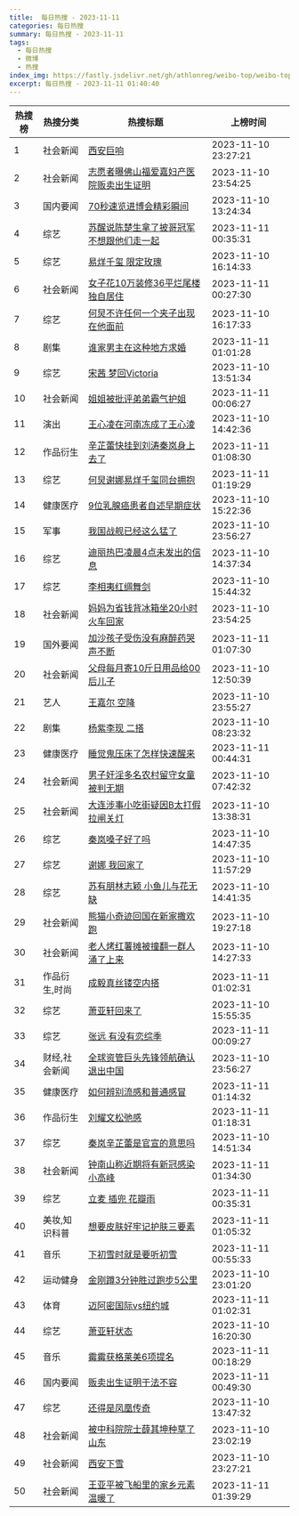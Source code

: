 ```yaml
---
title:  每日热搜 - 2023-11-11
categories: 每日热搜
summary: 每日热搜 - 2023-11-11
tags:
  - 每日热搜
  - 微博
  - 热搜
index_img: https://fastly.jsdelivr.net/gh/athlonreg/weibo-top/weibo-top.jpeg
excerpt: 每日热搜 - 2023-11-11 01:40:40
---
```


| 热搜榜 | 热搜分类 | 热搜标题 | 上榜时间 |
| --- | --- | --- | --- |
| 1 | 社会新闻 | [西安巨响](https://s.weibo.com/weibo%3Fq%3D%2523%E8%A5%BF%E5%AE%89%E5%B7%A8%E5%93%8D%2523) | 2023-11-10 23:27:21 | 
| 2 | 社会新闻 | [志愿者曝佛山福爱嘉妇产医院贩卖出生证明](https://s.weibo.com/weibo%3Fq%3D%2523%E5%BF%97%E6%84%BF%E8%80%85%E6%9B%9D%E4%BD%9B%E5%B1%B1%E7%A6%8F%E7%88%B1%E5%98%89%E5%A6%87%E4%BA%A7%E5%8C%BB%E9%99%A2%E8%B4%A9%E5%8D%96%E5%87%BA%E7%94%9F%E8%AF%81%E6%98%8E%2523) | 2023-11-10 23:54:25 | 
| 3 | 国内要闻 | [70秒速览进博会精彩瞬间](https://s.weibo.com/weibo%3Fq%3D%252370%E7%A7%92%E9%80%9F%E8%A7%88%E8%BF%9B%E5%8D%9A%E4%BC%9A%E7%B2%BE%E5%BD%A9%E7%9E%AC%E9%97%B4%2523) | 2023-11-10 13:24:34 | 
| 4 | 综艺 | [苏醒说陈楚生拿了披哥冠军不想跟他们走一起](https://s.weibo.com/weibo%3Fq%3D%2523%E8%8B%8F%E9%86%92%E8%AF%B4%E9%99%88%E6%A5%9A%E7%94%9F%E6%8B%BF%E4%BA%86%E6%8A%AB%E5%93%A5%E5%86%A0%E5%86%9B%E4%B8%8D%E6%83%B3%E8%B7%9F%E4%BB%96%E4%BB%AC%E8%B5%B0%E4%B8%80%E8%B5%B7%2523) | 2023-11-11 00:35:31 | 
| 5 | 综艺 | [易烊千玺 限定玫瑰](https://s.weibo.com/weibo%3Fq%3D%2523%E6%98%93%E7%83%8A%E5%8D%83%E7%8E%BA%20%E9%99%90%E5%AE%9A%E7%8E%AB%E7%91%B0%2523) | 2023-11-10 16:14:33 | 
| 6 | 社会新闻 | [女子花10万装修36平烂尾楼独自居住](https://s.weibo.com/weibo%3Fq%3D%2523%E5%A5%B3%E5%AD%90%E8%8A%B110%E4%B8%87%E8%A3%85%E4%BF%AE36%E5%B9%B3%E7%83%82%E5%B0%BE%E6%A5%BC%E7%8B%AC%E8%87%AA%E5%B1%85%E4%BD%8F%2523) | 2023-11-11 00:27:30 | 
| 7 | 综艺 | [何炅不许任何一个夹子出现在他面前](https://s.weibo.com/weibo%3Fq%3D%2523%E4%BD%95%E7%82%85%E4%B8%8D%E8%AE%B8%E4%BB%BB%E4%BD%95%E4%B8%80%E4%B8%AA%E5%A4%B9%E5%AD%90%E5%87%BA%E7%8E%B0%E5%9C%A8%E4%BB%96%E9%9D%A2%E5%89%8D%2523) | 2023-11-10 16:17:33 | 
| 8 | 剧集 | [谁家男主在这种地方求婚](https://s.weibo.com/weibo%3Fq%3D%2523%E8%B0%81%E5%AE%B6%E7%94%B7%E4%B8%BB%E5%9C%A8%E8%BF%99%E7%A7%8D%E5%9C%B0%E6%96%B9%E6%B1%82%E5%A9%9A%2523) | 2023-11-11 01:01:28 | 
| 9 | 综艺 | [宋茜 梦回Victoria](https://s.weibo.com/weibo%3Fq%3D%2523%E5%AE%8B%E8%8C%9C%20%E6%A2%A6%E5%9B%9EVictoria%2523) | 2023-11-10 13:51:34 | 
| 10 | 社会新闻 | [姐姐被批评弟弟霸气护姐](https://s.weibo.com/weibo%3Fq%3D%2523%E5%A7%90%E5%A7%90%E8%A2%AB%E6%89%B9%E8%AF%84%E5%BC%9F%E5%BC%9F%E9%9C%B8%E6%B0%94%E6%8A%A4%E5%A7%90%2523) | 2023-11-11 00:06:27 | 
| 11 | 演出 | [王心凌在河南冻成了王心淩](https://s.weibo.com/weibo%3Fq%3D%2523%E7%8E%8B%E5%BF%83%E5%87%8C%E5%9C%A8%E6%B2%B3%E5%8D%97%E5%86%BB%E6%88%90%E4%BA%86%E7%8E%8B%E5%BF%83%E6%B7%A9%2523) | 2023-11-10 14:42:36 | 
| 12 | 作品衍生 | [辛芷蕾快挂到刘涛秦岚身上去了](https://s.weibo.com/weibo%3Fq%3D%2523%E8%BE%9B%E8%8A%B7%E8%95%BE%E5%BF%AB%E6%8C%82%E5%88%B0%E5%88%98%E6%B6%9B%E7%A7%A6%E5%B2%9A%E8%BA%AB%E4%B8%8A%E5%8E%BB%E4%BA%86%2523) | 2023-11-11 01:08:30 | 
| 13 | 综艺 | [何炅谢娜易烊千玺同台拥抱](https://s.weibo.com/weibo%3Fq%3D%2523%E4%BD%95%E7%82%85%E8%B0%A2%E5%A8%9C%E6%98%93%E7%83%8A%E5%8D%83%E7%8E%BA%E5%90%8C%E5%8F%B0%E6%8B%A5%E6%8A%B1%2523) | 2023-11-11 01:19:29 | 
| 14 | 健康医疗 | [9位乳腺癌患者自述早期症状](https://s.weibo.com/weibo%3Fq%3D%25239%E4%BD%8D%E4%B9%B3%E8%85%BA%E7%99%8C%E6%82%A3%E8%80%85%E8%87%AA%E8%BF%B0%E6%97%A9%E6%9C%9F%E7%97%87%E7%8A%B6%2523) | 2023-11-10 15:22:36 | 
| 15 | 军事 | [我国战舰已经这么猛了](https://s.weibo.com/weibo%3Fq%3D%2523%E6%88%91%E5%9B%BD%E6%88%98%E8%88%B0%E5%B7%B2%E7%BB%8F%E8%BF%99%E4%B9%88%E7%8C%9B%E4%BA%86%2523) | 2023-11-10 23:56:27 | 
| 16 | 综艺 | [迪丽热巴凌晨4点未发出的信息](https://s.weibo.com/weibo%3Fq%3D%2523%E8%BF%AA%E4%B8%BD%E7%83%AD%E5%B7%B4%E5%87%8C%E6%99%A84%E7%82%B9%E6%9C%AA%E5%8F%91%E5%87%BA%E7%9A%84%E4%BF%A1%E6%81%AF%2523) | 2023-11-10 14:37:34 | 
| 17 | 综艺 | [李相夷红绸舞剑](https://s.weibo.com/weibo%3Fq%3D%2523%E6%9D%8E%E7%9B%B8%E5%A4%B7%E7%BA%A2%E7%BB%B8%E8%88%9E%E5%89%91%2523) | 2023-11-10 15:44:32 | 
| 18 | 社会新闻 | [妈妈为省钱背冰箱坐20小时火车回家](https://s.weibo.com/weibo%3Fq%3D%2523%E5%A6%88%E5%A6%88%E4%B8%BA%E7%9C%81%E9%92%B1%E8%83%8C%E5%86%B0%E7%AE%B1%E5%9D%9020%E5%B0%8F%E6%97%B6%E7%81%AB%E8%BD%A6%E5%9B%9E%E5%AE%B6%2523) | 2023-11-10 23:54:25 | 
| 19 | 国外要闻 | [加沙孩子受伤没有麻醉药哭声不断](https://s.weibo.com/weibo%3Fq%3D%2523%E5%8A%A0%E6%B2%99%E5%AD%A9%E5%AD%90%E5%8F%97%E4%BC%A4%E6%B2%A1%E6%9C%89%E9%BA%BB%E9%86%89%E8%8D%AF%E5%93%AD%E5%A3%B0%E4%B8%8D%E6%96%AD%2523) | 2023-11-11 01:07:30 | 
| 20 | 社会新闻 | [父母每月寄10斤日用品给00后儿子](https://s.weibo.com/weibo%3Fq%3D%2523%E7%88%B6%E6%AF%8D%E6%AF%8F%E6%9C%88%E5%AF%8410%E6%96%A4%E6%97%A5%E7%94%A8%E5%93%81%E7%BB%9900%E5%90%8E%E5%84%BF%E5%AD%90%2523) | 2023-11-10 12:50:39 | 
| 21 | 艺人 | [王嘉尔 空降](https://s.weibo.com/weibo%3Fq%3D%2523%E7%8E%8B%E5%98%89%E5%B0%94%20%E7%A9%BA%E9%99%8D%2523) | 2023-11-10 23:55:27 | 
| 22 | 剧集 | [杨紫李现 二搭](https://s.weibo.com/weibo%3Fq%3D%2523%E6%9D%A8%E7%B4%AB%E6%9D%8E%E7%8E%B0%20%E4%BA%8C%E6%90%AD%2523) | 2023-11-10 08:23:32 | 
| 23 | 健康医疗 | [睡觉鬼压床了怎样快速醒来](https://s.weibo.com/weibo%3Fq%3D%2523%E7%9D%A1%E8%A7%89%E9%AC%BC%E5%8E%8B%E5%BA%8A%E4%BA%86%E6%80%8E%E6%A0%B7%E5%BF%AB%E9%80%9F%E9%86%92%E6%9D%A5%2523) | 2023-11-11 00:44:31 | 
| 24 | 社会新闻 | [男子奸淫多名农村留守女童被判无期](https://s.weibo.com/weibo%3Fq%3D%2523%E7%94%B7%E5%AD%90%E5%A5%B8%E6%B7%AB%E5%A4%9A%E5%90%8D%E5%86%9C%E6%9D%91%E7%95%99%E5%AE%88%E5%A5%B3%E7%AB%A5%E8%A2%AB%E5%88%A4%E6%97%A0%E6%9C%9F%2523) | 2023-11-10 07:42:32 | 
| 25 | 社会新闻 | [大连涉事小吃街疑因B太打假拉闸关灯](https://s.weibo.com/weibo%3Fq%3D%2523%E5%A4%A7%E8%BF%9E%E6%B6%89%E4%BA%8B%E5%B0%8F%E5%90%83%E8%A1%97%E7%96%91%E5%9B%A0B%E5%A4%AA%E6%89%93%E5%81%87%E6%8B%89%E9%97%B8%E5%85%B3%E7%81%AF%2523) | 2023-11-10 13:38:31 | 
| 26 | 综艺 | [秦岚嗓子好了吗](https://s.weibo.com/weibo%3Fq%3D%2523%E7%A7%A6%E5%B2%9A%E5%97%93%E5%AD%90%E5%A5%BD%E4%BA%86%E5%90%97%2523) | 2023-11-10 14:47:35 | 
| 27 | 综艺 | [谢娜 我回家了](https://s.weibo.com/weibo%3Fq%3D%2523%E8%B0%A2%E5%A8%9C%20%E6%88%91%E5%9B%9E%E5%AE%B6%E4%BA%86%2523) | 2023-11-10 11:57:29 | 
| 28 | 综艺 | [苏有朋林志颖 小鱼儿与花无缺](https://s.weibo.com/weibo%3Fq%3D%2523%E8%8B%8F%E6%9C%89%E6%9C%8B%E6%9E%97%E5%BF%97%E9%A2%96%20%E5%B0%8F%E9%B1%BC%E5%84%BF%E4%B8%8E%E8%8A%B1%E6%97%A0%E7%BC%BA%2523) | 2023-11-10 14:41:35 | 
| 29 | 社会新闻 | [熊猫小奇迹回国在新家撒欢跑](https://s.weibo.com/weibo%3Fq%3D%2523%E7%86%8A%E7%8C%AB%E5%B0%8F%E5%A5%87%E8%BF%B9%E5%9B%9E%E5%9B%BD%E5%9C%A8%E6%96%B0%E5%AE%B6%E6%92%92%E6%AC%A2%E8%B7%91%2523) | 2023-11-10 19:27:18 | 
| 30 | 社会新闻 | [老人烤红薯摊被撞翻一群人涌了上来](https://s.weibo.com/weibo%3Fq%3D%2523%E8%80%81%E4%BA%BA%E7%83%A4%E7%BA%A2%E8%96%AF%E6%91%8A%E8%A2%AB%E6%92%9E%E7%BF%BB%E4%B8%80%E7%BE%A4%E4%BA%BA%E6%B6%8C%E4%BA%86%E4%B8%8A%E6%9D%A5%2523) | 2023-11-10 14:27:33 | 
| 31 | 作品衍生,时尚 | [成毅真丝镂空内搭](https://s.weibo.com/weibo%3Fq%3D%2523%E6%88%90%E6%AF%85%E7%9C%9F%E4%B8%9D%E9%95%82%E7%A9%BA%E5%86%85%E6%90%AD%2523) | 2023-11-11 01:02:31 | 
| 32 | 综艺 | [萧亚轩回来了](https://s.weibo.com/weibo%3Fq%3D%2523%E8%90%A7%E4%BA%9A%E8%BD%A9%E5%9B%9E%E6%9D%A5%E4%BA%86%2523) | 2023-11-10 15:55:35 | 
| 33 | 综艺 | [张远 有没有恋综季](https://s.weibo.com/weibo%3Fq%3D%2523%E5%BC%A0%E8%BF%9C%20%E6%9C%89%E6%B2%A1%E6%9C%89%E6%81%8B%E7%BB%BC%E5%AD%A3%2523) | 2023-11-11 00:09:27 | 
| 34 | 财经,社会新闻 | [全球资管巨头先锋领航确认退出中国](https://s.weibo.com/weibo%3Fq%3D%2523%E5%85%A8%E7%90%83%E8%B5%84%E7%AE%A1%E5%B7%A8%E5%A4%B4%E5%85%88%E9%94%8B%E9%A2%86%E8%88%AA%E7%A1%AE%E8%AE%A4%E9%80%80%E5%87%BA%E4%B8%AD%E5%9B%BD%2523) | 2023-11-10 23:56:27 | 
| 35 | 健康医疗 | [如何辨别流感和普通感冒](https://s.weibo.com/weibo%3Fq%3D%2523%E5%A6%82%E4%BD%95%E8%BE%A8%E5%88%AB%E6%B5%81%E6%84%9F%E5%92%8C%E6%99%AE%E9%80%9A%E6%84%9F%E5%86%92%2523) | 2023-11-11 01:14:32 | 
| 36 | 作品衍生 | [刘耀文松弛感](https://s.weibo.com/weibo%3Fq%3D%2523%E5%88%98%E8%80%80%E6%96%87%E6%9D%BE%E5%BC%9B%E6%84%9F%2523) | 2023-11-11 01:18:31 | 
| 37 | 综艺 | [秦岚辛芷蕾是官宣的意思吗](https://s.weibo.com/weibo%3Fq%3D%2523%E7%A7%A6%E5%B2%9A%E8%BE%9B%E8%8A%B7%E8%95%BE%E6%98%AF%E5%AE%98%E5%AE%A3%E7%9A%84%E6%84%8F%E6%80%9D%E5%90%97%2523) | 2023-11-10 14:51:34 | 
| 38 | 社会新闻 | [钟南山称近期将有新冠感染小高峰](https://s.weibo.com/weibo%3Fq%3D%2523%E9%92%9F%E5%8D%97%E5%B1%B1%E7%A7%B0%E8%BF%91%E6%9C%9F%E5%B0%86%E6%9C%89%E6%96%B0%E5%86%A0%E6%84%9F%E6%9F%93%E5%B0%8F%E9%AB%98%E5%B3%B0%2523) | 2023-11-11 01:34:30 | 
| 39 | 综艺 | [立麦 插兜 花瓣雨](https://s.weibo.com/weibo%3Fq%3D%2523%E7%AB%8B%E9%BA%A6%20%E6%8F%92%E5%85%9C%20%E8%8A%B1%E7%93%A3%E9%9B%A8%2523) | 2023-11-11 00:35:31 | 
| 40 | 美妆,知识科普 | [想要皮肤好牢记护肤三要素](https://s.weibo.com/weibo%3Fq%3D%2523%E6%83%B3%E8%A6%81%E7%9A%AE%E8%82%A4%E5%A5%BD%E7%89%A2%E8%AE%B0%E6%8A%A4%E8%82%A4%E4%B8%89%E8%A6%81%E7%B4%A0%2523) | 2023-11-11 01:05:32 | 
| 41 | 音乐 | [下初雪时就是要听初雪](https://s.weibo.com/weibo%3Fq%3D%2523%E4%B8%8B%E5%88%9D%E9%9B%AA%E6%97%B6%E5%B0%B1%E6%98%AF%E8%A6%81%E5%90%AC%E5%88%9D%E9%9B%AA%2523) | 2023-11-11 00:55:33 | 
| 42 | 运动健身 | [金刚蹲3分钟胜过跑步5公里](https://s.weibo.com/weibo%3Fq%3D%2523%E9%87%91%E5%88%9A%E8%B9%B23%E5%88%86%E9%92%9F%E8%83%9C%E8%BF%87%E8%B7%91%E6%AD%A55%E5%85%AC%E9%87%8C%2523) | 2023-11-10 23:01:20 | 
| 43 | 体育 | [迈阿密国际vs纽约城](https://s.weibo.com/weibo%3Fq%3D%2523%E8%BF%88%E9%98%BF%E5%AF%86%E5%9B%BD%E9%99%85vs%E7%BA%BD%E7%BA%A6%E5%9F%8E%2523) | 2023-11-11 01:02:31 | 
| 44 | 综艺 | [萧亚轩状态](https://s.weibo.com/weibo%3Fq%3D%2523%E8%90%A7%E4%BA%9A%E8%BD%A9%E7%8A%B6%E6%80%81%2523) | 2023-11-10 16:20:30 | 
| 45 | 音乐 | [霉霉获格莱美6项提名](https://s.weibo.com/weibo%3Fq%3D%2523%E9%9C%89%E9%9C%89%E8%8E%B7%E6%A0%BC%E8%8E%B1%E7%BE%8E6%E9%A1%B9%E6%8F%90%E5%90%8D%2523) | 2023-11-11 00:18:29 | 
| 46 | 国内要闻 | [贩卖出生证明于法不容](https://s.weibo.com/weibo%3Fq%3D%2523%E8%B4%A9%E5%8D%96%E5%87%BA%E7%94%9F%E8%AF%81%E6%98%8E%E4%BA%8E%E6%B3%95%E4%B8%8D%E5%AE%B9%2523) | 2023-11-11 00:49:30 | 
| 47 | 综艺 | [还得是凤凰传奇](https://s.weibo.com/weibo%3Fq%3D%2523%E8%BF%98%E5%BE%97%E6%98%AF%E5%87%A4%E5%87%B0%E4%BC%A0%E5%A5%87%2523) | 2023-11-10 13:47:32 | 
| 48 | 社会新闻 | [被中科院院士薛其坤种草了山东](https://s.weibo.com/weibo%3Fq%3D%2523%E8%A2%AB%E4%B8%AD%E7%A7%91%E9%99%A2%E9%99%A2%E5%A3%AB%E8%96%9B%E5%85%B6%E5%9D%A4%E7%A7%8D%E8%8D%89%E4%BA%86%E5%B1%B1%E4%B8%9C%2523) | 2023-11-10 23:02:19 | 
| 49 | 社会新闻 | [西安下雪](https://s.weibo.com/weibo%3Fq%3D%2523%E8%A5%BF%E5%AE%89%E4%B8%8B%E9%9B%AA%2523) | 2023-11-10 23:27:21 | 
| 50 | 社会新闻 | [王亚平被飞船里的家乡元素温暖了](https://s.weibo.com/weibo%3Fq%3D%2523%E7%8E%8B%E4%BA%9A%E5%B9%B3%E8%A2%AB%E9%A3%9E%E8%88%B9%E9%87%8C%E7%9A%84%E5%AE%B6%E4%B9%A1%E5%85%83%E7%B4%A0%E6%B8%A9%E6%9A%96%E4%BA%86%2523) | 2023-11-11 01:39:29 | 
